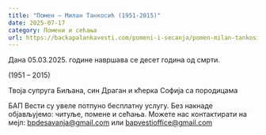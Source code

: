 ```yaml
---
title: "Помен – Милан Танкосић (1951-2015)"
date: 2025-07-17
category: Помени и сећања
url: https://backapalankavesti.com/pomeni-i-secanja/pomen-milan-tankosic-1951-2015/
---
```


Дана 05.03.2025. године навршава се десет година од смрти.

(1951 – 2015)

Твоја супруга Биљана, син Драган и кћерка Софија са породицама

БАП Вести су увеле потпуно бесплатну услугу. Без накнаде објављујемо: читуље, помене и сећања. Можете нас контактирати на мејл: bpdesavanja@gmail.com или bapvestioffice@gmail.com
